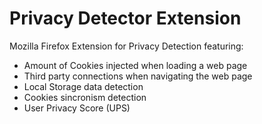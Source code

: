 # Privacy Detector Extension
Mozilla Firefox Extension for Privacy Detection featuring:

- Amount of Cookies injected when loading a web page
- Third party connections when navigating the web page
- Local Storage data detection
- Cookies sincronism detection
- User Privacy Score (UPS)
